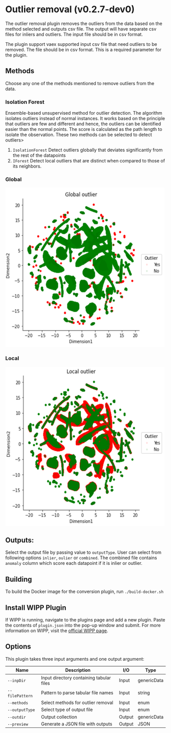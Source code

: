 ﻿# Outlier removal (v0.2.7-dev0)

The outlier removal plugin removes the outliers from the data based on the method selected and outputs csv file. The output will have separate csv files for inliers and outliers. The input file should be in csv format.

The plugin support vaex supported input csv file that need outliers to be removed. The file should be in csv format. This is a required parameter for the plugin.

## Methods

Choose any one of the methods mentioned to remove outliers from the data.

### Isolation Forest

Ensemble-based unsupervised method for outlier detection. The algorithm isolates outliers instead of normal instances. It works based on the principle that outliers are few and different and hence, the outliers can be identified easier than the normal points. The score is calculated as the path length to isolate the observation. These two methods can be selected to detect outliers>

1. `IsolationForest` Detect outliers globally that deviates significantly from the rest of the datapoints
2. `IForest` Detect local outliers that are distinct when compared to those of its neighbors.


### Global

<img src="images/Global.PNG" width="500" height="500">

### Local

<img src="images/Local.PNG" width="500" height="500">

## Outputs:

Select the output file by passing value to `outputType`. User can select from following options `inlier`, `oulier` or `combined`. The combined file contains `anomaly` column which score each datapoint if it is inlier or outlier.

## Building

To build the Docker image for the conversion plugin, run
`./build-docker.sh`

## Install WIPP Plugin

If WIPP is running, navigate to the plugins page and add a new plugin. Paste the contents of `plugin.json` into the pop-up window and submit.
For more information on WIPP, visit the [official WIPP page](https://isg.nist.gov/deepzoomweb/software/wipp).

## Options

This plugin takes three input arguments and one output argument:

| Name        | Description                           | I/O    | Type          |
| ----------- | ------------------------------------- | ------ | ------------- |
| `--inpDir`  | Input directory containing tabular files | Input  | genericData   |
| `--filePattern`  | Pattern to parse tabular file names                  | Input  | string   |
| `--methods` | Select methods for outlier removal    | Input  | enum          |
| `--outputType`   | Select type of output file | Input  | enum          |
| `--outdir`  | Output collection                     | Output | genericData   |
| `--preview`        | Generate a JSON file with outputs                                  | Output | JSON          |
